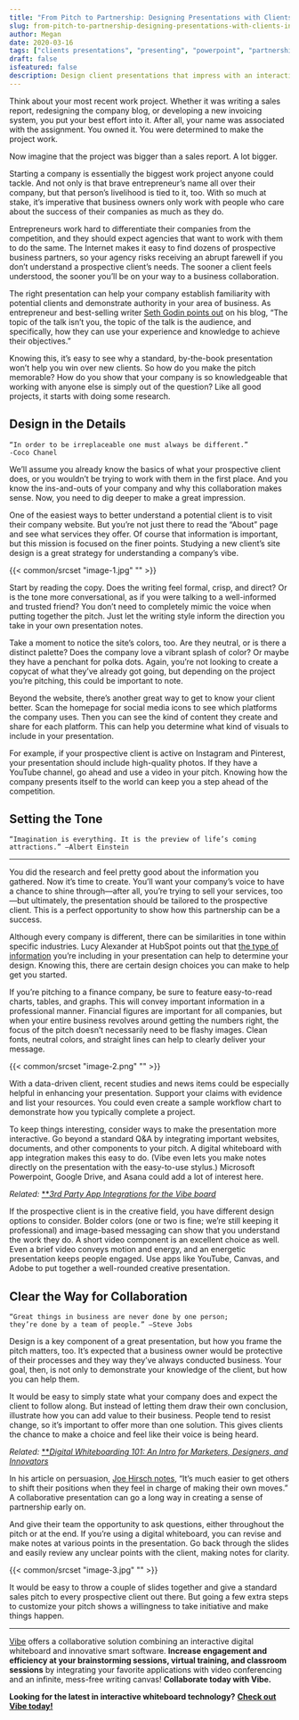 ```yaml
---
title: "From Pitch to Partnership: Designing Presentations with Clients in Mind"
slug: from-pitch-to-partnership-designing-presentations-with-clients-in-mind
author: Megan
date: 2020-03-16
tags: ["clients presentations", "presenting", "powerpoint", "partnership" ]
draft: false
isfeatured: false
description: Design client presentations that impress with an interactive whiteboard session.
---
```






Think about your most recent work project. Whether it was writing a sales report, redesigning the company blog, or developing a new invoicing system, you put your best effort into it. After all, your name was associated with the assignment. You owned it. You were determined to make the project work.
 
Now imagine that the project was bigger than a sales report. A lot bigger.
 
Starting a company is essentially the biggest work project anyone could tackle. And not only is that brave entrepreneur’s name all over their company, but that person’s livelihood is tied to it, too. With so much at stake, it’s imperative that business owners only work with people who care about the success of their companies as much as they do.
 
Entrepreneurs work hard to differentiate their companies from the competition, and they should expect agencies that want to work with them to do the same. The Internet makes it easy to find dozens of prospective business partners, so your agency risks receiving an abrupt farewell if you don’t understand a prospective client’s needs. The sooner a client feels understood, the sooner you’ll be on your way to a business collaboration.
 
The right presentation can help your company establish familiarity with potential clients and demonstrate authority in your area of business. As entrepreneur and best-selling writer [Seth Godin points out](https://seths.blog/2013/12/speaking-in-public-two-errors-that-lead-to-fear/) on his blog, “The topic of the talk isn’t you, the topic of the talk is the audience, and specifically, how they can use your experience and knowledge to achieve their objectives.”
 
Knowing this, it’s easy to see why a standard, by-the-book presentation won’t help you win over new clients. So how do you make the pitch memorable? How do you show that your company is so knowledgeable that working with anyone else is simply out of the question? Like all good projects, it starts with doing some research.
  

## Design in the Details
    “In order to be irreplaceable one must always be different.”
    -Coco Chanel
    

We’ll assume you already know the basics of what your prospective client does, or you wouldn’t be trying to work with them in the first place. And you know the ins-and-outs of your company and why this collaboration makes sense. Now, you need to dig deeper to make a great impression.
 
One of the easiest ways to better understand a potential client is to visit their company website. But you’re not just there to read the “About” page and see what services they offer. Of course that information is important, but this mission is focused on the finer points. Studying a new client’s site design is a great strategy for understanding a company’s vibe.


{{< common/srcset "image-1.jpg" "" >}}


 
Start by reading the copy. Does the writing feel formal, crisp, and direct? Or is the tone more conversational, as if you were talking to a well-informed and trusted friend? You don’t need to completely mimic the voice when putting together the pitch. Just let the writing style inform the direction you take in your own presentation notes.
 
Take a moment to notice the site’s colors, too. Are they neutral, or is there a distinct palette? Does the company love a vibrant splash of color? Or maybe they have a penchant for polka dots. Again, you’re not looking to create a copycat of what they’ve already got going, but depending on the project you’re pitching, this could be important to note.
 
Beyond the website, there’s another great way to get to know your client better. Scan the homepage for social media icons to see which platforms the company uses. Then you can see the kind of content they create and share for each platform. This can help you determine what kind of visuals to include in your presentation.
 
For example, if your prospective client is active on Instagram and Pinterest, your presentation should include high-quality photos. If they have a YouTube channel, go ahead and use a video in your pitch. Knowing how the company presents itself to the world can keep you a step ahead of the competition.
 

## Setting the Tone
    “Imagination is everything. It is the preview of life’s coming 
    attractions.” –Albert Einstein

 ****
You did the research and feel pretty good about the information you gathered. Now it’s time to create. You’ll want your company’s voice to have a chance to shine through—after all, you’re trying to sell your services, too—but ultimately, the presentation should be tailored to the prospective client. This is a perfect opportunity to show how this partnership can be a success.
 
Although every company is different, there can be similarities in tone within specific industries. Lucy Alexander at HubSpot points out that [the type of information](https://blog.hubspot.com/sales/sales-presentation-titles-excerpt) you’re including in your presentation can help to determine your design. Knowing this, there are certain design choices you can make to help get you started.
 
If you’re pitching to a finance company, be sure to feature easy-to-read charts, tables, and graphs. This will convey important information in a professional manner. Financial figures are important for all companies, but when your entire business revolves around getting the numbers right, the focus of the pitch doesn’t necessarily need to be flashy images. Clean fonts, neutral colors, and straight lines can help to clearly deliver your message.
 

{{< common/srcset "image-2.png" "" >}}


 
With a data-driven client, recent studies and news items could be especially helpful in enhancing your presentation. Support your claims with evidence and list your resources. You could even create a sample workflow chart to demonstrate how you typically complete a project.
 
To keep things interesting, consider ways to make the presentation more interactive. Go beyond a standard Q&A by integrating important websites, documents, and other components to your pitch. A digital whiteboard with app integration makes this easy to do. (Vibe even lets you make notes directly on the presentation with the easy-to-use stylus.) Microsoft Powerpoint, Google Drive, and Asana could add a lot of interest here.

*Related:* [**](https://vibe.us/blog/8-ways-to-brainstorm-with-remote-workers/)[*3rd Party App Integrations for the Vibe board*](https://vibe.us/android-app-store/)
 
If the prospective client is in the creative field, you have different design options to consider. Bolder colors (one or two is fine; we’re still keeping it professional) and image-based messaging can show that you understand the work they do. A short video component is an excellent choice as well. Even a brief video conveys motion and energy, and an energetic presentation keeps people engaged. Use apps like YouTube, Canvas, and Adobe to put together a well-rounded creative presentation.
 

## Clear the Way for Collaboration
    “Great things in business are never done by one person; 
    they’re done by a team of people.” –Steve Jobs
     

Design is a key component of a great presentation, but how you frame the pitch matters, too. It’s expected that a business owner would be protective of their processes and they way they’ve always conducted business. Your goal, then, is not only to demonstrate your knowledge of the client, but how you can help them.
 
It would be easy to simply state what your company does and expect the client to follow along. But instead of letting them draw their own conclusion, illustrate how you can add value to their business. People tend to resist change, so it’s important to offer more than one solution. This gives clients the chance to make a choice and feel like their voice is being heard.

*Related:* [**](https://vibe.us/blog/8-ways-to-brainstorm-with-remote-workers/)[*Digital Whiteboarding 101: An Intro for Marketers, Designers, and Innovators*](https://vibe.us/blog/whiteboarding-101-an-introduction-for-marketers-designers-and-innovators/)
 
In his article on persuasion, [Joe Hirsch notes](https://www.inc.com/joe-hirsch/want-to-become-more-persuasive-try-these-3-strategies-to-win-people-over.html?cid=sf01001), “It’s much easier to get others to shift their positions when they feel in charge of making their own moves.” A collaborative presentation can go a long way in creating a sense of partnership early on.
 
And give their team the opportunity to ask questions, either throughout the pitch or at the end. If you’re using a digital whiteboard, you can revise and make notes at various points in the presentation. Go back through the slides and easily review any unclear points with the client, making notes for clarity.
 

{{< common/srcset "image-3.jpg" "" >}}


 
It would be easy to throw a couple of slides together and give a standard sales pitch to every prospective client out there. But going a few extra steps to customize your pitch shows a willingness to take initiative and make things happen.



----------

[Vibe](https://vibe.us/) offers a collaborative solution combining an interactive digital whiteboard and innovative smart software. **Increase engagement and efficiency at your brainstorming sessions, virtual training, and classroom sessions** by integrating your favorite applications with video conferencing and an infinite, mess-free writing canvas! **Collaborate today with Vibe.**

**Looking for the latest in interactive whiteboard technology?** [**Check out Vibe today!**](https://vibe.us/order/)
